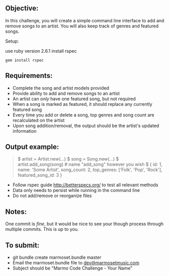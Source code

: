 ## Objective:

In this challenge, you will create a simple command line interface to add and remove songs to an artist. You will also keep track of genres and featured songs.

Setup:

use ruby version 2.6.1
install rspec

`gem install rspec`

## Requirements:

* Complete the song and artist models provided
* Provide ability to add and remove songs to an artist
* An artist can *only* have one featured song, but not required
* When a song is marked as featured, it should replace any currently featured song
* Every time you add or delete a song, top genres and song count are recalculated on the artist
* Upon song addition/removal, the output should be the artist's updated information

## Output example:

> $ artist = Artist.new(...)
> $ song = Song.new(...)
> $ artist.add_song(song) # name "add_song" however you wish
> $ { id: 1, name: 'Some Artist', song_count: 2, top_genres: ['Folk', 'Pop', 'Rock'], featured_song_id: 3 }

* Follow rspec guide http://betterspecs.org/ to test all relevant methods
* Data only needs to persist while running in the command line
* Do not add/remove or reorganize files

## Notes:

One commit is _fine_, but it would be nice to see your though process through multiple commits. This is up to you.

## To submit:

* git bundle create marmoset.bundle master
* Email the marmoset.bundle file to dev@marmosetmusic.com
* Subject should be "Marmo Code Challenge - Your Name"
